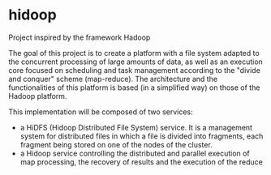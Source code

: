 # hidoop
Project inspired by the framework Hadoop

The goal of this project is to create a platform with a file system adapted to the concurrent processing of large amounts of data, 
as well as an execution core focused on scheduling and task management according to the "divide and conquer" scheme (map-reduce). 
The architecture and the functionalities of this platform is based (in a simplified way) on those of the
Hadoop platform.

This implementation will be composed of two services:
- a HiDFS (Hidoop Distributed File System) service. It is a management system for distributed files in which a file is divided into 
fragments, each fragment being stored on one of the nodes of the cluster.
- a Hidoop service controlling the distributed and parallel execution of map processing, the recovery of results and the execution of the 
reduce


